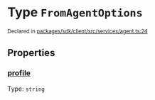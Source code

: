 # Type `FromAgentOptions`
<sub>Declared in [packages/sdk/client/src/services/agent.ts:24](https://github.com/dxos/dxos/blob/f2f84db18/packages/sdk/client/src/services/agent.ts#L24)</sub>




## Properties
### [profile](https://github.com/dxos/dxos/blob/f2f84db18/packages/sdk/client/src/services/agent.ts#L25)
Type: <code>string</code>





